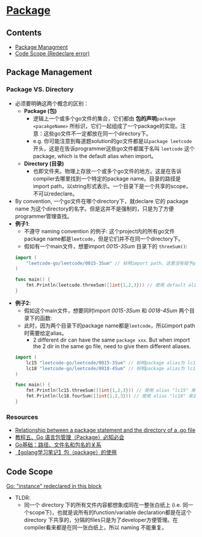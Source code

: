 # [Package](https://github.com/szhou12/leetcode-go/blob/main/go_review/README.md)

## Contents
* [Package Managment](#package-management)
* [Code Scope (Redeclare error)](#code-scope)

## Package Management

### Package VS. Directory
* 必须要明确这两个概念的区别：
    * **Package (包)**
        * 逻辑上一个或多个go文件的集合，它们都由 **包的声明**`package <pacakgeName>` 所标识，它们一起组成了一个package的实现。注意：这些go文件不一定都放在同一个directory下。
        * e.g. 你可能注意到每道题solution的go文件都是以`package leetcode`开头，这是在告诉programmer这些go文件都属于名叫 `leetcode` 这个package, which is the default alias when import。
    * **Directory (目录)**
        * 也即文件夹。物理上存放一个或多个go文件的地方。这是在告诉compiler去哪里找到一个特定的package name。目录的路径是import path，以string形式表示。一个目录下是一个共享的scope，不可以redeclare。
* By convention, 一个go文件在哪个directory下，就declare 它的 package name 为这个directory的名字。但是这并不是强制的，只是为了方便programmer管理查找。
* **例子1**: 
    * 不遵守 naming convention 的例子: 这个project内的所有go文件package name都是`leetcode`，但是它们并不在同一个directory下。
    * 假如有一个main文件，想要import *0015-3Sum* 目录下的 `threeSum()`:
    ```go
    import (
        "leetcode-go/leetcode/0015-3Sum" // 标明import path，这里没有赋予package alias，后面调用使用默认的alias "leetcode"
    )

    func main() {
        fmt.Println(leetcode.threeSum([]int{1,2,3})) // 使用 default alias "leetcode" 来调用
    }
    ```
* **例子2**:
    * 假如这个main文件，想要同时import *0015-3Sum* 和 *0018-4Sum* 两个目录下的函数:
    * 此时，因为两个目录下的package name都是`leetcode`，所以import path时需要给定alias。
        * 2 different dir can have the same `package xxx`. But when import the 2 dir in the same go file, need to give them different aliases.
    ```go
    import (
        lc15 "leetcode-go/leetcode/0015-3Sum" // 标明package alias为 lc15
        lc18 "leetcode-go/leetcode/0018-4Sum" // 标明package alias为 lc18
    )

    func main() {
        fmt.Println(lc15.threeSum([]int{1,2,3})) // 使用 alias "lc15" 来调用
        fmt.Println(lc18.fourSum([]int{1,2,3})) // 使用 alias "lc18" 来调用
    }
    ```

### Resources
* [Relationship between a package statement and the directory of a .go file](https://stackoverflow.com/questions/43579838/relationship-between-a-package-statement-and-the-directory-of-a-go-file)
* [教程五、Go 语言包管理（Package）必知必会](https://learnku.com/go/t/27649)
* [Go基础：路径、文件名和包名的关系](https://developer.aliyun.com/article/888601)
* [【golang学习笔记】包（package）的使用](https://juejin.cn/post/7122730352023437343)


## Code Scope
[Go: "instance" redeclared in this block](https://stackoverflow.com/questions/34344172/go-instance-redeclared-in-this-block)
* TLDR: 
    * 同一个 directory 下的所有文件内容都想象成同在一整张白纸上 (i.e. 同一个scope下)，也就是说所有的function/variable declaration都是在这个 directory 下共享的，分隔的files只是为了developer方便管理。在compiler看来都是在同一张白纸上，所以 naming 不能重复。